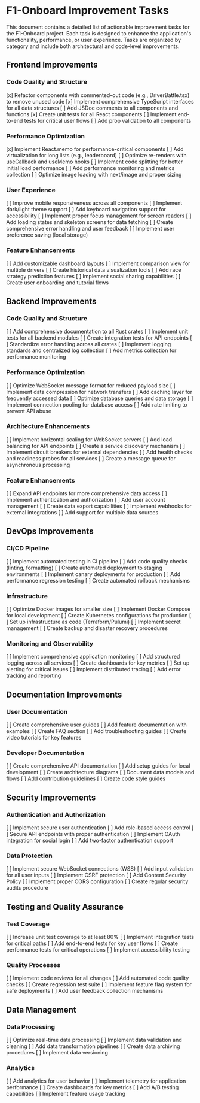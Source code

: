 # F1-Onboard Improvement Tasks

This document contains a detailed list of actionable improvement tasks for the F1-Onboard project. Each task is designed to enhance the application's functionality, performance, or user experience. Tasks are organized by category and include both architectural and code-level improvements.

## Frontend Improvements

### Code Quality and Structure
[x] Refactor components with commented-out code (e.g., DriverBattle.tsx) to remove unused code
[x] Implement comprehensive TypeScript interfaces for all data structures
[ ] Add JSDoc comments to all components and functions
[x] Create unit tests for all React components
[ ] Implement end-to-end tests for critical user flows
[ ] Add prop validation to all components

### Performance Optimization
[x] Implement React.memo for performance-critical components
[ ] Add virtualization for long lists (e.g., leaderboard)
[ ] Optimize re-renders with useCallback and useMemo hooks
[ ] Implement code splitting for better initial load performance
[ ] Add performance monitoring and metrics collection
[ ] Optimize image loading with next/image and proper sizing

### User Experience
[ ] Improve mobile responsiveness across all components
[ ] Implement dark/light theme support
[ ] Add keyboard navigation support for accessibility
[ ] Implement proper focus management for screen readers
[ ] Add loading states and skeleton screens for data fetching
[ ] Create comprehensive error handling and user feedback
[ ] Implement user preference saving (local storage)

### Feature Enhancements
[ ] Add customizable dashboard layouts
[ ] Implement comparison view for multiple drivers
[ ] Create historical data visualization tools
[ ] Add race strategy prediction features
[ ] Implement social sharing capabilities
[ ] Create user onboarding and tutorial flows

## Backend Improvements

### Code Quality and Structure
[ ] Add comprehensive documentation to all Rust crates
[ ] Implement unit tests for all backend modules
[ ] Create integration tests for API endpoints
[ ] Standardize error handling across all crates
[ ] Implement logging standards and centralized log collection
[ ] Add metrics collection for performance monitoring

### Performance Optimization
[ ] Optimize WebSocket message format for reduced payload size
[ ] Implement data compression for network transfers
[ ] Add caching layer for frequently accessed data
[ ] Optimize database queries and data storage
[ ] Implement connection pooling for database access
[ ] Add rate limiting to prevent API abuse

### Architecture Enhancements
[ ] Implement horizontal scaling for WebSocket servers
[ ] Add load balancing for API endpoints
[ ] Create a service discovery mechanism
[ ] Implement circuit breakers for external dependencies
[ ] Add health checks and readiness probes for all services
[ ] Create a message queue for asynchronous processing

### Feature Enhancements
[ ] Expand API endpoints for more comprehensive data access
[ ] Implement authentication and authorization
[ ] Add user account management
[ ] Create data export capabilities
[ ] Implement webhooks for external integrations
[ ] Add support for multiple data sources

## DevOps Improvements

### CI/CD Pipeline
[ ] Implement automated testing in CI pipeline
[ ] Add code quality checks (linting, formatting)
[ ] Create automated deployment to staging environments
[ ] Implement canary deployments for production
[ ] Add performance regression testing
[ ] Create automated rollback mechanisms

### Infrastructure
[ ] Optimize Docker images for smaller size
[ ] Implement Docker Compose for local development
[ ] Create Kubernetes configurations for production
[ ] Set up infrastructure as code (Terraform/Pulumi)
[ ] Implement secret management
[ ] Create backup and disaster recovery procedures

### Monitoring and Observability
[ ] Implement comprehensive application monitoring
[ ] Add structured logging across all services
[ ] Create dashboards for key metrics
[ ] Set up alerting for critical issues
[ ] Implement distributed tracing
[ ] Add error tracking and reporting

## Documentation Improvements

### User Documentation
[ ] Create comprehensive user guides
[ ] Add feature documentation with examples
[ ] Create FAQ section
[ ] Add troubleshooting guides
[ ] Create video tutorials for key features

### Developer Documentation
[ ] Create comprehensive API documentation
[ ] Add setup guides for local development
[ ] Create architecture diagrams
[ ] Document data models and flows
[ ] Add contribution guidelines
[ ] Create code style guides

## Security Improvements

### Authentication and Authorization
[ ] Implement secure user authentication
[ ] Add role-based access control
[ ] Secure API endpoints with proper authentication
[ ] Implement OAuth integration for social login
[ ] Add two-factor authentication support

### Data Protection
[ ] Implement secure WebSocket connections (WSS)
[ ] Add input validation for all user inputs
[ ] Implement CSRF protection
[ ] Add Content Security Policy
[ ] Implement proper CORS configuration
[ ] Create regular security audits procedure

## Testing and Quality Assurance

### Test Coverage
[ ] Increase unit test coverage to at least 80%
[ ] Implement integration tests for critical paths
[ ] Add end-to-end tests for key user flows
[ ] Create performance tests for critical operations
[ ] Implement accessibility testing

### Quality Processes
[ ] Implement code reviews for all changes
[ ] Add automated code quality checks
[ ] Create regression test suite
[ ] Implement feature flag system for safe deployments
[ ] Add user feedback collection mechanisms

## Data Management

### Data Processing
[ ] Optimize real-time data processing
[ ] Implement data validation and cleaning
[ ] Add data transformation pipelines
[ ] Create data archiving procedures
[ ] Implement data versioning

### Analytics
[ ] Add analytics for user behavior
[ ] Implement telemetry for application performance
[ ] Create dashboards for key metrics
[ ] Add A/B testing capabilities
[ ] Implement feature usage tracking
